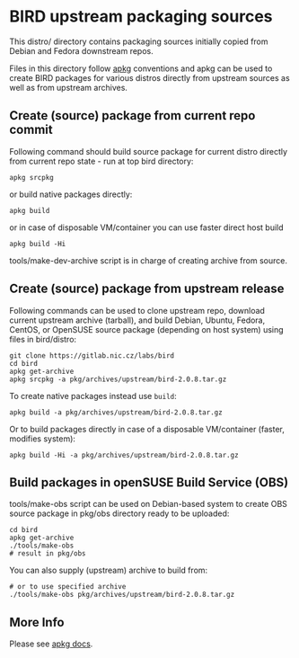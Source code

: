 # BIRD upstream packaging sources

This distro/ directory contains packaging sources initially copied from Debian
and Fedora downstream repos.

Files in this directory follow [apkg] conventions and apkg can be used to
create BIRD packages for various distros directly from upstream sources as
well as from upstream archives.

[apkg]: https://apkg.rtfd.io


## Create (source) package from current repo commit

Following command should build source package for current distro directly
from current repo state - run at top bird directory:

    apkg srcpkg

or build native packages directly:

    apkg build

or in case of disposable VM/container you can use faster direct host build

    apkg build -Hi

tools/make-dev-archive script is in charge of creating archive from source.


## Create (source) package from upstream release

Following commands can be used to clone upstream repo, download current upstream
archive (tarball), and build Debian, Ubuntu, Fedora, CentOS, or OpenSUSE
source package (depending on host system) using files in bird/distro:

    git clone https://gitlab.nic.cz/labs/bird
    cd bird
    apkg get-archive
    apkg srcpkg -a pkg/archives/upstream/bird-2.0.8.tar.gz

To create native packages instead use `build`:

    apkg build -a pkg/archives/upstream/bird-2.0.8.tar.gz

Or to build packages directly in case of a disposable VM/container (faster, modifies system):

    apkg build -Hi -a pkg/archives/upstream/bird-2.0.8.tar.gz


## Build packages in openSUSE Build Service (OBS)

tools/make-obs script can be used on Debian-based system to create OBS
source package in pkg/obs directory ready to be uploaded:

    cd bird
    apkg get-archive
    ./tools/make-obs
    # result in pkg/obs

You can also supply (upstream) archive to build from:

    # or to use specified archive
    ./tools/make-obs pkg/archives/upstream/bird-2.0.8.tar.gz


## More Info

Please see [apkg docs][apkg].
